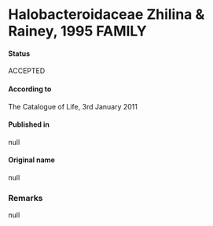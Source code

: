 Halobacteroidaceae Zhilina & Rainey, 1995 FAMILY
=======

#### Status
ACCEPTED

#### According to
The Catalogue of Life, 3rd January 2011

#### Published in
null

#### Original name
null

### Remarks
null